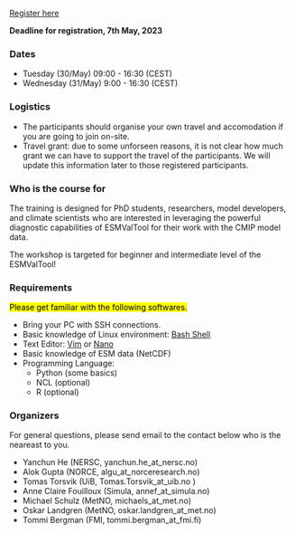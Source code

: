 
<a class="btn btn-success" href="https://forms.gle/QQx7Pi4J7nwNXnrM8" data-mode="1" target="_blank">Register here</a>
<!--
<a class="btn btn-info disabled" href="#" data-mode="1" target="_blank">Registration will open soon</a>
<a class="btn btn-danger disabled" href="#" data-mode="1" target="_blank">Registration is closed</a>
-->

**Deadline for registration, 7th May, 2023**

### **Dates**
- Tuesday (30/May) 09:00 - 16:30 (CEST)
- Wednesday (31/May) 9:00 - 16:30 (CEST)

### **Logistics**
* The participants should organise your own travel and accomodation if you are going to join on-site.
* Travel grant: due to some unforseen reasons, it is not clear how much grant we can have to support the travel of the participants. We will update this information later to those registered participants.

<!--
You may apply for travel support later and get reimbursed (limited places), but only if you are from the NICEST-2 consortium: NSC, Sigma2, FMI, MetNO, NORCE, NERSC, CSC and Simula. We may update this matter later.
-->


### **Who is the course for**

The training is designed for PhD students, researchers, model developers, and climate scientists who are interested in leveraging the powerful diagnostic capabilities of ESMValTool for their work with the CMIP model data.

The workshop is targeted for beginner and intermediate level of the ESMValTool!

### Requirements

<mark>Please get familiar with the following softwares.</mark>

* Bring your PC with SSH connections.
* Basic knowledge of Linux environment: [Bash Shell](https://scicomp.aalto.fi/scicomp/shell.html)
* Text Editor: [Vim](https://www.openvim.com/) or [Nano](https://www.nano-editor.org/dist/v2.2/nano.html)
* Basic knowledge of ESM data (NetCDF)
* Programming Language:
    - Python (some basics)
    - NCL (optional)
    - R (optional) 

### **Organizers**
For general questions, please send email to the contact below who is the neareast to you.
* Yanchun He (NERSC, yanchun.he_at_nersc.no)
* Alok Gupta (NORCE, algu_at_norceresearch.no)
* Tomas Torsvik (UiB, Tomas.Torsvik_at_uib.no )
* Anne Claire Fouilloux (Simula, annef_at_simula.no)
* Michael Schulz (MetNO, michaels_at_met.no)
* Oskar Landgren (MetNO, oskar.landgren_at_met.no)
* Tommi Bergman (FMI, tommi.bergman_at_fmi.fi)
